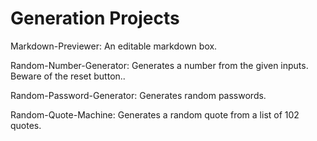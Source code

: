 # Generation Projects

Markdown-Previewer: An editable markdown box.

Random-Number-Generator: Generates a number from the given inputs. Beware of the reset button..

Random-Password-Generator: Generates random passwords.

Random-Quote-Machine: Generates a random quote from a list of 102 quotes.

